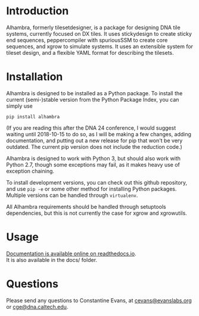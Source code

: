 # Introduction

Alhambra, formerly tilesetdesigner, is a package for designing DNA tile systems,
currently focused on DX tiles.  It uses stickydesign to create sticky end
sequences, peppercompiler with spuriousSSM to create core sequences, and xgrow
to simulate systems.  It uses an extensible system for tileset design, and a
flexible YAML format for describing the tilesets.

# Installation 

Alhambra is designed to be installed as a Python package.  To install the
current (semi-)stable version from the Python Package Index, you can simply use

    pip install alhambra
	
(If you are reading this after the DNA 24 conference, I would suggest waiting
until 2018-10-15 to do so, as I will be making a few changes, adding documentation,
and putting out a new release for pip that won't be very outdated.  The current pip
version does not include the reduction code.)
	
Alhambra is designed to work with Python 3, but should also work with Python
2.7, though some exceptions may fail, as it makes heavy use of exception
chaining.

To install development versions, you can check out this github repository, and
use `pip -e` or some other method for installing Python packages.  Multiple
versions can be handled through `virtualenv`.

All Alhambra requirements should be handled through setuptools dependencies, but
this is not currently the case for xgrow and xgrowutils.

# Usage

[Documentation is available online on readthedocs.io](https://alhambra.readthedocs.io/en/latest/).  
It is also available in the docs/ folder.

# Questions

Please send any questions to Constantine Evans, at cevans@evanslabs.org or cge@dna.caltech.edu.
